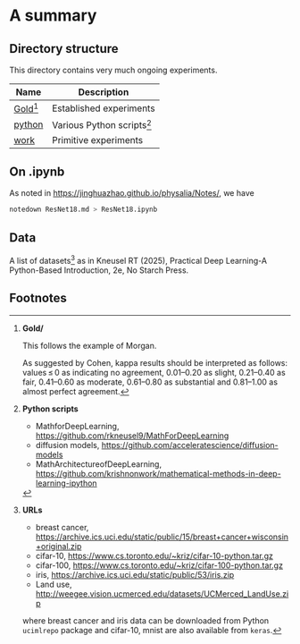 # A summary

## Directory structure

This directory contains very much ongoing experiments.

Name | Description
-----|------------------------------------------
[Gold](Gold/)[^gold] | Established experiments
[python](python/) | Various Python scripts[^python]
[work](work/) | Primitive experiments

## On .ipynb

As noted in <https://jinghuazhao.github.io/physalia/Notes/>, we have

```bash
notedown ResNet18.md > ResNet18.ipynb
```

## Data

A list of datasets[^url] as in Kneusel RT (2025), Practical Deep Learning-A Python-Based Introduction, 2e, No Starch Press.

## Footnotes

[^gold]: **Gold/**

    This follows the example of Morgan.

    As suggested by Cohen, kappa results should be interpreted as follows: values ≤ 0 as indicating no agreement, 0.01–0.20 as slight, 0.21–0.40 as fair, 0.41–0.60 as moderate, 0.61–0.80 as substantial and 0.81–1.00 as almost perfect agreement.

[^python]: **Python scripts**

    - MathforDeepLearning, <https://github.com/rkneusel9/MathForDeepLearning>
    - diffusion models, <https://github.com/acceleratescience/diffusion-models>
    - MathArchitectureofDeepLearning, <https://github.com/krishnonwork/mathematical-methods-in-deep-learning-ipython>

[^url]: **URLs**

    - breast cancer, <https://archive.ics.uci.edu/static/public/15/breast+cancer+wisconsin+original.zip>
    - cifar-10, <https://www.cs.toronto.edu/~kriz/cifar-10-python.tar.gz>
    - cifar-100, <https://www.cs.toronto.edu/~kriz/cifar-100-python.tar.gz>
    - iris, <https://archive.ics.uci.edu/static/public/53/iris.zip>
    - Land use, <http://weegee.vision.ucmerced.edu/datasets/UCMerced_LandUse.zip>

    where breast cancer and iris data can be downloaded from Python `ucimlrepo` package and cifar-10, mnist are also available from `keras`.
